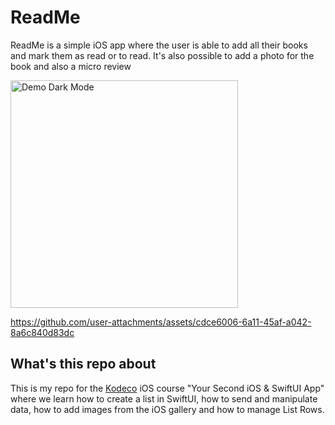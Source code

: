 # ReadMe
ReadMe is a simple iOS app where the user is able to add all their books and mark them as read or to read. It's also possible to add a photo for the book and also a micro review


<img width="364" alt="Demo Dark Mode" src="https://github.com/user-attachments/assets/42bdfef4-9733-437f-a7cb-424dbfc451d8">

https://github.com/user-attachments/assets/cdce6006-6a11-45af-a042-8a6c840d83dc

## What's this repo about
This is my repo for the [Kodeco](https://www.kodeco.com/25836622-your-second-ios-swiftui-app) iOS course "Your Second iOS & SwiftUI App" where we learn how to create a list in SwiftUI, how to send and manipulate data, how to add images from the iOS gallery and how to manage List Rows.
